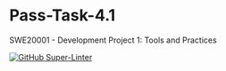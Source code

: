 # Pass-Task-4.1
SWE20001 - Development Project 1: Tools and Practices

[![GitHub Super-Linter](https://github.com/Jeremy-007/Pass-Task-4.1/workflows/Code-Validation-Test/badge.svg)](https://github.com/marketplace/actions/super-linter)
